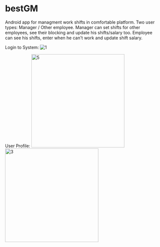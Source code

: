 # bestGM
Android app for managment work shifts in comfortable platform.
Two user types: Manager / Other employee.
Manager can set shifts for other employees, see their blocking and update his shifts/salary too.
Employee can see his shifts, enter when he can't work and update shift salary.

Login to System: 
![1](https://user-images.githubusercontent.com/56959832/78148450-8caa0080-743d-11ea-91f3-6a8bed4e8416.JPG)

User Profile:
<img width="304" alt="5" src="https://user-images.githubusercontent.com/56959832/78148499-97649580-743d-11ea-82f4-dd6aabc1660a.png">
<img width="305" alt="3" src="https://user-images.githubusercontent.com/56959832/78148505-9895c280-743d-11ea-9f3d-21d212419f9a.png">




